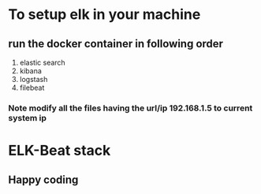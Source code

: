 # To setup elk in your machine

## run the docker container in following order
1. elastic search
2. kibana
3. logstash
4. filebeat

### Note modify all the files having the url/ip 192.168.1.5 to current system ip

# ELK-Beat stack

## Happy coding
